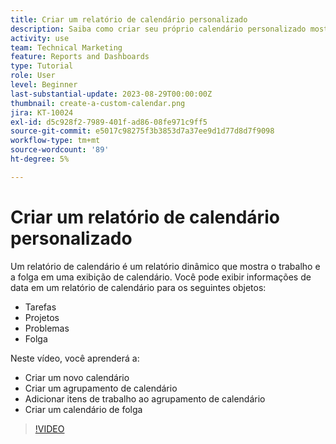 ```yaml
---
title: Criar um relatório de calendário personalizado
description: Saiba como criar seu próprio calendário personalizado mostrando seus itens de trabalho e folgas pessoais.
activity: use
team: Technical Marketing
feature: Reports and Dashboards
type: Tutorial
role: User
level: Beginner
last-substantial-update: 2023-08-29T00:00:00Z
thumbnail: create-a-custom-calendar.png
jira: KT-10024
exl-id: d5c928f2-7989-401f-ad86-08fe971c9ff5
source-git-commit: e5017c98275f3b3853d7a37ee9d1d77d8d7f9098
workflow-type: tm+mt
source-wordcount: '89'
ht-degree: 5%

---
```


# Criar um relatório de calendário personalizado

Um relatório de calendário é um relatório dinâmico que mostra o trabalho e a folga em uma exibição de calendário. Você pode exibir informações de data em um relatório de calendário para os seguintes objetos:

* Tarefas
* Projetos
* Problemas
* Folga

Neste vídeo, você aprenderá a:

* Criar um novo calendário
* Criar um agrupamento de calendário
* Adicionar itens de trabalho ao agrupamento de calendário
* Criar um calendário de folga

>[!VIDEO](https://video.tv.adobe.com/v/3423482/?quality=12&learn=on)

